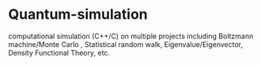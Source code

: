 # Quantum-simulation
computational simulation (C++/C) on multiple projects including Boltzmann machine/Monte Carlo , Statistical random walk, Eigenvalue/Eigenvector,  Density Functional Theory, etc.
